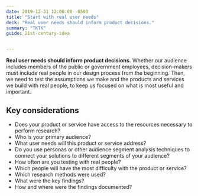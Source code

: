 ```yaml
---
date: 2019-12-31 12:00:00 -0500
title: "Start with real user needs"
deck: "Real user needs should inform product decisions."
summary: "TKTK"
guide: 21st-century-idea


---
```


**Real user needs should inform product decisions.** Whether our audience includes members of the public or government employees, decision-makers must include real people in our design process from the beginning. Then, we need to test the assumptions we make and the products and services we build with real people, to keep us focused on what is most useful and important.


## Key considerations

-   Does your product or service have access to the resources necessary to perform research?
-   Who is your primary audience?
-   What user needs will this product or service address?
-   Do you use personas or other audience segment analysis techniques to connect your solutions to different segments of your audience?
-   How often are you testing with real people?
-   Which people will have the most difficulty with the product or service?
-   Which research methods were used?
-   What were the key findings?
-   How and where were the findings documented?
